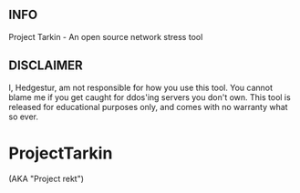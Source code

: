 
## INFO

Project Tarkin - An open source network stress tool

## DISCLAIMER

I, Hedgestur, am not responsible for how you use this tool.
You cannot blame me if you get caught for ddos'ing servers you don't own.
This tool is released for educational purposes only, and comes with no warranty what so ever.

# ProjectTarkin
(AKA "Project rekt")
